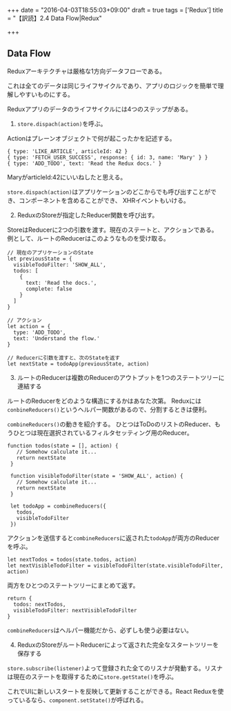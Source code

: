 +++
date = "2016-04-03T18:55:03+09:00"
draft = true
tags = ['Redux']
title = "【訳読】2.4 Data Flow|Redux"

+++

## Data Flow

Reduxアーキテクチャは厳格な1方向データフローである。

これは全てのデータは同じライフサイクルであり、アプリのロジックを簡単で理解しやすいものにする。

Reduxアプリのデータのライフサイクルには4つのステップがある。

1. `store.dispach(action)`を呼ぶ。

Actionはプレーンオブジェクトで何が起こったかを記述する。

```
{ type: 'LIKE_ARTICLE', articleId: 42 }
{ type: 'FETCH_USER_SUCCESS', response: { id: 3, name: 'Mary' } }
{ type: 'ADD_TODO', text: 'Read the Redux docs.' }
```

MaryがarticleId:42にいいねしたと思える。

`store.dispach(action)`はアプリケーションのどこからでも呼び出すことができ、コンポーネントを含めることができ、
XHRイベントもいける。

2. ReduxのStoreが指定したReducer関数を呼び出す。

StoreはReducerに2つの引数を渡す。現在のステートと、アクションである。
例として、ルートのReducerはこのようなものを受け取る。

```
// 現在のアプリケーションのState
let previousState = {
  visibleTodoFilter: 'SHOW_ALL',
  todos: [
    {
      text: 'Read the docs.',
      complete: false
    }
  ]
}

// アクション
let action = {
  type: 'ADD_TODO',
  text: 'Understand the flow.'
}

// Reducerに引数を渡すと、次のStateを返す
let nextState = todoApp(previousState, action)
```

3. ルートのReducerは複数のReducerのアウトプットを1つのステートツリーに連結する

ルートのReducerをどのような構造にするかはあなた次第。
Reduxには`conbineReducers()`というヘルパー関数があるので、分割するときは便利。

`combineReducers()`の動きを紹介する。
ひとつはToDoのリストのReducer、もうひとつは現在選択されているフィルタセッティング用のReducer。

```
function todos(state = [], action) {
   // Somehow calculate it...
   return nextState
 }

 function visibleTodoFilter(state = 'SHOW_ALL', action) {
   // Somehow calculate it...
   return nextState
 }

 let todoApp = combineReducers({
   todos,
   visibleTodoFilter
 })
```

アクションを送信すると`combineReducers`に返された`todoApp`が両方のReducerを呼ぶ。

```
let nextTodos = todos(state.todos, action)
let nextVisibleTodoFilter = visibleTodoFilter(state.visibleTodoFilter, action)
```

両方をひとつのステートツリーにまとめて返す。

```
return {
  todos: nextTodos,
  visibleTodoFilter: nextVisibleTodoFilter
}
```

`combineReducers`はヘルパー機能だから、必ずしも使う必要はない。

4. ReduxのStoreがルートReducerによって返された完全なスタートツリーを保存する

`store.subscribe(listener)`よって登録された全てのリスナが発動する。リスナは現在のステートを取得するために`store.getState()`を呼ぶ。

これでUIに新しいスタートを反映して更新することができる。React Reduxを使っているなら、`component.setState()`が呼ばれる。
